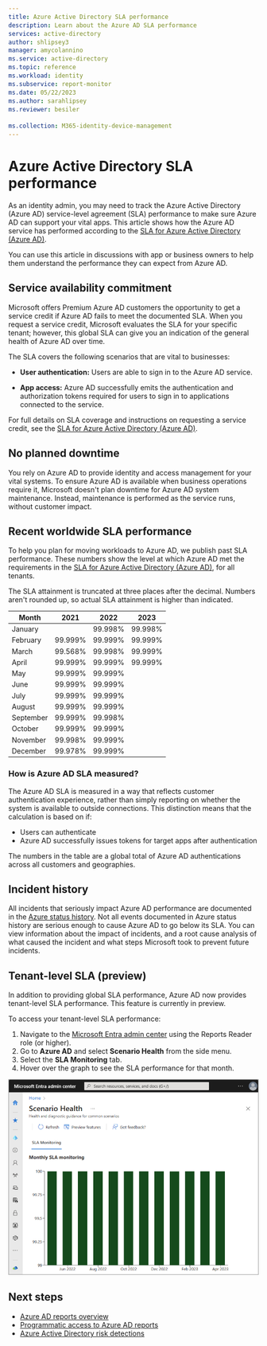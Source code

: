 ```yaml
---
title: Azure Active Directory SLA performance
description: Learn about the Azure AD SLA performance
services: active-directory
author: shlipsey3
manager: amycolannino
ms.service: active-directory
ms.topic: reference
ms.workload: identity
ms.subservice: report-monitor
ms.date: 05/22/2023
ms.author: sarahlipsey
ms.reviewer: besiler

ms.collection: M365-identity-device-management
---
```


# Azure Active Directory SLA performance 

As an identity admin, you may need to track the Azure Active Directory (Azure AD) service-level agreement (SLA) performance to make sure Azure AD can support your vital apps. This article shows how the Azure AD service has performed according to the [SLA for Azure Active Directory (Azure AD)](https://azure.microsoft.com/support/legal/sla/active-directory/v1_1/). 

You can use this article in discussions with app or business owners to help them understand the performance they can expect from Azure AD. 

## Service availability commitment 

Microsoft offers Premium Azure AD customers the opportunity to get a service credit if Azure AD fails to meet the documented SLA. When you request a service credit, Microsoft evaluates the SLA for your specific tenant; however, this global SLA can give you an indication of the general health of Azure AD over time. 

The SLA covers the following scenarios that are vital to businesses:

- **User authentication:** Users are able to sign in to the Azure AD service.

- **App access:** Azure AD successfully emits the authentication and authorization tokens required for users to sign in to applications connected to the service.

For full details on SLA coverage and instructions on requesting a service credit, see the [SLA for Azure Active Directory (Azure AD)](https://azure.microsoft.com/support/legal/sla/active-directory/v1_1/).


## No planned downtime 

You rely on Azure AD to provide identity and access management for your vital systems. To ensure Azure AD is available when business operations require it, Microsoft doesn't plan downtime for Azure AD system maintenance. Instead, maintenance is performed as the service runs, without customer impact. 

## Recent worldwide SLA performance 

To help you plan for moving workloads to Azure AD, we publish past SLA performance. These numbers show the level at which Azure AD met the requirements in the [SLA for Azure Active Directory (Azure AD)](https://azure.microsoft.com/support/legal/sla/active-directory/v1_1/), for all tenants. 

The SLA attainment is truncated at three places after the decimal. Numbers aren't rounded up, so actual SLA attainment is higher than indicated. 

| Month     | 2021    | 2022    | 2023    |
| ---       | ---     | ---     | ---     |
| January   |         | 99.998% | 99.998% |
| February  | 99.999% | 99.999% | 99.999% |
| March     | 99.568% | 99.998% | 99.999% |
| April     | 99.999% | 99.999% | 99.999% |
| May       | 99.999% | 99.999% | |
| June      | 99.999% | 99.999% | |
| July      | 99.999% | 99.999% | |
| August    | 99.999% | 99.999% | |
| September | 99.999% | 99.998% | |
| October   | 99.999% | 99.999% | |
| November  | 99.998% | 99.999% | |
| December  | 99.978% | 99.999% | |

### How is Azure AD SLA measured? 

The Azure AD SLA is measured in a way that reflects customer authentication experience, rather than simply reporting on whether the system is available to outside connections. This distinction means that the calculation is based on if:

- Users can authenticate 
- Azure AD successfully issues tokens for target apps after authentication
  
The numbers in the table are a global total of Azure AD authentications across all customers and geographies. 
  
## Incident history 

All incidents that seriously impact Azure AD performance are documented in the [Azure status history](https://azure.status.microsoft/status/history/). Not all events documented in Azure status history are serious enough to cause Azure AD to go below its SLA. You can view information about the impact of incidents, and a root cause analysis of what caused the incident and what steps Microsoft took to prevent future incidents. 

## Tenant-level SLA (preview)

In addition to providing global SLA performance, Azure AD now provides tenant-level SLA performance. This feature is currently in preview.

To access your tenant-level SLA performance:

1. Navigate to the [Microsoft Entra admin center](https://entra.microsoft.com) using the Reports Reader role (or higher).
1. Go to **Azure AD** and select **Scenario Health** from the side menu.
1. Select the **SLA Monitoring** tab.
1. Hover over the graph to see the SLA performance for that month.

![Screenshot of the tenant-level SLA results.](media/reference-azure-ad-sla-performance/tenent-level-sla.png)

## Next steps

* [Azure AD reports overview](overview-reports.md)
* [Programmatic access to Azure AD reports](concept-reporting-api.md)
* [Azure Active Directory risk detections](../identity-protection/overview-identity-protection.md)
